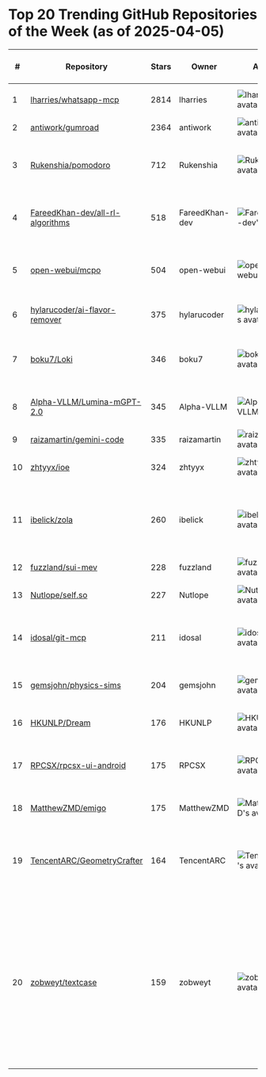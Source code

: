 # Top 20 Trending GitHub Repositories of the Week (as of 2025-04-05)

| # | Repository | Stars | Owner | Avatar | Description | Topics | URL | Created At | Updated At | Pushed At | Git URL | SSH URL | Clone URL | SVN URL | Homepage | Size | Language | Forks Count | Open Issues Count | Default Branch | License |
|---|------------|-------|-------|--------|-------------|--------|-----|------------|------------|-----------|---------|---------|-----------|---------|----------|------|----------|--------------|-------------------|----------------|---------|
| 1 | [lharries/whatsapp-mcp](https://github.com/lharries/whatsapp-mcp) | 2814 | lharries | ![lharries's avatar](https://avatars.githubusercontent.com/u/22766134?v=4) | WhatsApp MCP server | ai, mcp, whatsapp, whatsapp-api | [https://github.com/lharries/whatsapp-mcp](https://github.com/lharries/whatsapp-mcp) | 2025-03-29T12:49:33Z | 2025-04-05T04:12:54Z | 2025-04-02T14:14:22Z | git://github.com/lharries/whatsapp-mcp.git | git@github.com:lharries/whatsapp-mcp.git | https://github.com/lharries/whatsapp-mcp.git | https://github.com/lharries/whatsapp-mcp | https://x.com/LukeHarries_/status/1905986562388635913 | 2990 | Python | 324 | 14 | main | No license |
| 2 | [antiwork/gumroad](https://github.com/antiwork/gumroad) | 2364 | antiwork | ![antiwork's avatar](https://avatars.githubusercontent.com/u/1178890?v=4) | No description | No topics | [https://github.com/antiwork/gumroad](https://github.com/antiwork/gumroad) | 2025-04-03T07:22:41Z | 2025-04-05T04:19:11Z | 2025-04-04T22:08:22Z | git://github.com/antiwork/gumroad.git | git@github.com:antiwork/gumroad.git | https://github.com/antiwork/gumroad.git | https://github.com/antiwork/gumroad | https://gumroad.com | 123080 | Ruby | 280 | 23 | main | Other |
| 3 | [Rukenshia/pomodoro](https://github.com/Rukenshia/pomodoro) | 712 | Rukenshia | ![Rukenshia's avatar](https://avatars.githubusercontent.com/u/1899599?v=4) | ESP32-based focus timer with an epaper display and rotary dial | No topics | [https://github.com/Rukenshia/pomodoro](https://github.com/Rukenshia/pomodoro) | 2025-03-29T09:24:46Z | 2025-04-05T04:04:15Z | 2025-03-30T08:09:51Z | git://github.com/Rukenshia/pomodoro.git | git@github.com:Rukenshia/pomodoro.git | https://github.com/Rukenshia/pomodoro.git | https://github.com/Rukenshia/pomodoro | No homepage | 9733 | C | 17 | 0 | main | No license |
| 4 | [FareedKhan-dev/all-rl-algorithms](https://github.com/FareedKhan-dev/all-rl-algorithms) | 518 | FareedKhan-dev | ![FareedKhan-dev's avatar](https://avatars.githubusercontent.com/u/63067900?v=4) | Implementation of all RL algorithms in a simpler way | agent, llm, openai, python, reinforcement-learning, rl | [https://github.com/FareedKhan-dev/all-rl-algorithms](https://github.com/FareedKhan-dev/all-rl-algorithms) | 2025-03-30T13:33:06Z | 2025-04-05T03:13:19Z | 2025-04-02T05:47:09Z | git://github.com/FareedKhan-dev/all-rl-algorithms.git | git@github.com:FareedKhan-dev/all-rl-algorithms.git | https://github.com/FareedKhan-dev/all-rl-algorithms.git | https://github.com/FareedKhan-dev/all-rl-algorithms | No homepage | 4408 | Jupyter Notebook | 50 | 1 | master | MIT License |
| 5 | [open-webui/mcpo](https://github.com/open-webui/mcpo) | 504 | open-webui | ![open-webui's avatar](https://avatars.githubusercontent.com/u/158137808?v=4) | A simple, secure MCP-to-OpenAPI proxy server | mcp, mcp-server, mcp-to-openapi, open-webui, openapi | [https://github.com/open-webui/mcpo](https://github.com/open-webui/mcpo) | 2025-03-30T10:03:03Z | 2025-04-05T04:13:16Z | 2025-04-04T14:34:25Z | git://github.com/open-webui/mcpo.git | git@github.com:open-webui/mcpo.git | https://github.com/open-webui/mcpo.git | https://github.com/open-webui/mcpo | No homepage | 62 | Python | 48 | 7 | main | MIT License |
| 6 | [hylarucoder/ai-flavor-remover](https://github.com/hylarucoder/ai-flavor-remover) | 375 | hylarucoder | ![hylarucoder's avatar](https://avatars.githubusercontent.com/u/5625783?v=4) | AI 味去除 - 仅在 Gemini 2.5 Pro 上测试通过 | No topics | [https://github.com/hylarucoder/ai-flavor-remover](https://github.com/hylarucoder/ai-flavor-remover) | 2025-04-02T14:13:15Z | 2025-04-05T03:44:32Z | 2025-04-02T14:35:03Z | git://github.com/hylarucoder/ai-flavor-remover.git | git@github.com:hylarucoder/ai-flavor-remover.git | https://github.com/hylarucoder/ai-flavor-remover.git | https://github.com/hylarucoder/ai-flavor-remover | No homepage | 12 | No language specified | 28 | 1 | main | No license |
| 7 | [boku7/Loki](https://github.com/boku7/Loki) | 346 | boku7 | ![boku7's avatar](https://avatars.githubusercontent.com/u/19784872?v=4) | 🧙‍♂️ Node JS C2 for backdooring vulnerable Electron applications | No topics | [https://github.com/boku7/Loki](https://github.com/boku7/Loki) | 2025-04-03T19:42:27Z | 2025-04-05T04:15:56Z | 2025-04-04T16:40:12Z | git://github.com/boku7/Loki.git | git@github.com:boku7/Loki.git | https://github.com/boku7/Loki.git | https://github.com/boku7/Loki | No homepage | 6398 | C | 51 | 0 | main | Other |
| 8 | [Alpha-VLLM/Lumina-mGPT-2.0](https://github.com/Alpha-VLLM/Lumina-mGPT-2.0) | 345 | Alpha-VLLM | ![Alpha-VLLM's avatar](https://avatars.githubusercontent.com/u/140153551?v=4) | Lumina-mGPT 2.0: Stand-alone Autoregressive Image Modeling | No topics | [https://github.com/Alpha-VLLM/Lumina-mGPT-2.0](https://github.com/Alpha-VLLM/Lumina-mGPT-2.0) | 2025-04-03T03:14:13Z | 2025-04-05T04:17:30Z | 2025-04-04T16:02:41Z | git://github.com/Alpha-VLLM/Lumina-mGPT-2.0.git | git@github.com:Alpha-VLLM/Lumina-mGPT-2.0.git | https://github.com/Alpha-VLLM/Lumina-mGPT-2.0.git | https://github.com/Alpha-VLLM/Lumina-mGPT-2.0 | No homepage | 19308 | Python | 12 | 4 | main | Apache License 2.0 |
| 9 | [raizamartin/gemini-code](https://github.com/raizamartin/gemini-code) | 335 | raizamartin | ![raizamartin's avatar](https://avatars.githubusercontent.com/u/194826607?v=4) | Gemini 2.5 Pro code assistant | No topics | [https://github.com/raizamartin/gemini-code](https://github.com/raizamartin/gemini-code) | 2025-03-29T04:20:30Z | 2025-04-05T03:59:13Z | 2025-03-31T02:52:50Z | git://github.com/raizamartin/gemini-code.git | git@github.com:raizamartin/gemini-code.git | https://github.com/raizamartin/gemini-code.git | https://github.com/raizamartin/gemini-code | No homepage | 2637 | Python | 56 | 6 | main | No license |
| 10 | [zhtyyx/ioe](https://github.com/zhtyyx/ioe) | 324 | zhtyyx | ![zhtyyx's avatar](https://avatars.githubusercontent.com/u/50820129?v=4) | One-Stop Retail Inventory Solution | No topics | [https://github.com/zhtyyx/ioe](https://github.com/zhtyyx/ioe) | 2025-03-31T09:29:10Z | 2025-04-05T03:30:57Z | 2025-04-02T07:03:38Z | git://github.com/zhtyyx/ioe.git | git@github.com:zhtyyx/ioe.git | https://github.com/zhtyyx/ioe.git | https://github.com/zhtyyx/ioe | No homepage | 1454 | HTML | 55 | 0 | main | MIT License |
| 11 | [ibelick/zola](https://github.com/ibelick/zola) | 260 | ibelick | ![ibelick's avatar](https://avatars.githubusercontent.com/u/14288396?v=4) | Zola is a free, open-source AI chat app with multi-model support. | ai, chat, multi-model, nextjs, open-source, prompt-kit, shadcn-ui, supabase, typescript | [https://github.com/ibelick/zola](https://github.com/ibelick/zola) | 2025-04-02T07:57:31Z | 2025-04-05T04:06:06Z | 2025-04-04T14:58:19Z | git://github.com/ibelick/zola.git | git@github.com:ibelick/zola.git | https://github.com/ibelick/zola.git | https://github.com/ibelick/zola | https://zola.chat | 404 | TypeScript | 41 | 3 | main | Apache License 2.0 |
| 12 | [fuzzland/sui-mev](https://github.com/fuzzland/sui-mev) | 228 | fuzzland | ![fuzzland's avatar](https://avatars.githubusercontent.com/u/109824337?v=4) | Sui Arbitrage Bot | No topics | [https://github.com/fuzzland/sui-mev](https://github.com/fuzzland/sui-mev) | 2025-04-02T19:04:13Z | 2025-04-05T01:48:39Z | 2025-04-02T19:04:46Z | git://github.com/fuzzland/sui-mev.git | git@github.com:fuzzland/sui-mev.git | https://github.com/fuzzland/sui-mev.git | https://github.com/fuzzland/sui-mev | No homepage | 32372 | Rust | 153 | 0 | master | No license |
| 13 | [Nutlope/self.so](https://github.com/Nutlope/self.so) | 227 | Nutlope | ![Nutlope's avatar](https://avatars.githubusercontent.com/u/63742054?v=4) | LinkedIn -> personal site generator | No topics | [https://github.com/Nutlope/self.so](https://github.com/Nutlope/self.so) | 2025-04-02T16:48:08Z | 2025-04-05T03:56:58Z | 2025-04-04T21:35:43Z | git://github.com/Nutlope/self.so.git | git@github.com:Nutlope/self.so.git | https://github.com/Nutlope/self.so.git | https://github.com/Nutlope/self.so | https://www.self.so/ | 1472 | TypeScript | 42 | 2 | main | No license |
| 14 | [idosal/git-mcp](https://github.com/idosal/git-mcp) | 211 | idosal | ![idosal's avatar](https://avatars.githubusercontent.com/u/18148989?v=4) | No description | agentic-ai, agents, ai, claude, copilot, cursor, git, llm, mcp | [https://github.com/idosal/git-mcp](https://github.com/idosal/git-mcp) | 2025-03-29T00:44:19Z | 2025-04-05T04:13:36Z | 2025-04-05T01:48:31Z | git://github.com/idosal/git-mcp.git | git@github.com:idosal/git-mcp.git | https://github.com/idosal/git-mcp.git | https://github.com/idosal/git-mcp | https://gitmcp.io | 25774 | TypeScript | 18 | 8 | main | MIT License |
| 15 | [gemsjohn/physics-sims](https://github.com/gemsjohn/physics-sims) | 204 | gemsjohn | ![gemsjohn's avatar](https://avatars.githubusercontent.com/u/96096362?v=4) | Interesting physics-sims generated via LLM prompting. | No topics | [https://github.com/gemsjohn/physics-sims](https://github.com/gemsjohn/physics-sims) | 2025-03-29T14:20:00Z | 2025-04-04T17:03:30Z | 2025-04-02T16:06:01Z | git://github.com/gemsjohn/physics-sims.git | git@github.com:gemsjohn/physics-sims.git | https://github.com/gemsjohn/physics-sims.git | https://github.com/gemsjohn/physics-sims | https://www.renderfiction.com/simulations | 7136 | HTML | 27 | 2 | main | MIT License |
| 16 | [HKUNLP/Dream](https://github.com/HKUNLP/Dream) | 176 | HKUNLP | ![HKUNLP's avatar](https://avatars.githubusercontent.com/u/91107562?v=4) | No description | No topics | [https://github.com/HKUNLP/Dream](https://github.com/HKUNLP/Dream) | 2025-04-02T12:44:23Z | 2025-04-05T04:14:54Z | 2025-04-02T12:52:42Z | git://github.com/HKUNLP/Dream.git | git@github.com:HKUNLP/Dream.git | https://github.com/HKUNLP/Dream.git | https://github.com/HKUNLP/Dream | No homepage | 2 | No language specified | 5 | 1 | main | No license |
| 17 | [RPCSX/rpcsx-ui-android](https://github.com/RPCSX/rpcsx-ui-android) | 175 | RPCSX | ![RPCSX's avatar](https://avatars.githubusercontent.com/u/30158424?v=4) | No description | No topics | [https://github.com/RPCSX/rpcsx-ui-android](https://github.com/RPCSX/rpcsx-ui-android) | 2025-04-01T14:44:07Z | 2025-04-05T04:04:24Z | 2025-04-04T12:24:58Z | git://github.com/RPCSX/rpcsx-ui-android.git | git@github.com:RPCSX/rpcsx-ui-android.git | https://github.com/RPCSX/rpcsx-ui-android.git | https://github.com/RPCSX/rpcsx-ui-android | No homepage | 7406 | Kotlin | 7 | 0 | master | GNU General Public License v2.0 |
| 18 | [MatthewZMD/emigo](https://github.com/MatthewZMD/emigo) | 175 | MatthewZMD | ![MatthewZMD's avatar](https://avatars.githubusercontent.com/u/12422335?v=4) | Future of Agentic Development in Emacs | No topics | [https://github.com/MatthewZMD/emigo](https://github.com/MatthewZMD/emigo) | 2025-03-29T06:31:59Z | 2025-04-05T03:51:58Z | 2025-04-05T03:51:55Z | git://github.com/MatthewZMD/emigo.git | git@github.com:MatthewZMD/emigo.git | https://github.com/MatthewZMD/emigo.git | https://github.com/MatthewZMD/emigo | No homepage | 2878 | Python | 8 | 3 | main | Apache License 2.0 |
| 19 | [TencentARC/GeometryCrafter](https://github.com/TencentARC/GeometryCrafter) | 164 | TencentARC | ![TencentARC's avatar](https://avatars.githubusercontent.com/u/83739826?v=4) | GeometryCrafter: Consistent Geometry Estimation for Open-world Videos with Diffusion Priors | depth-estimation, video-to-4d | [https://github.com/TencentARC/GeometryCrafter](https://github.com/TencentARC/GeometryCrafter) | 2025-03-31T03:38:56Z | 2025-04-05T04:02:54Z | 2025-04-02T04:32:03Z | git://github.com/TencentARC/GeometryCrafter.git | git@github.com:TencentARC/GeometryCrafter.git | https://github.com/TencentARC/GeometryCrafter.git | https://github.com/TencentARC/GeometryCrafter | https://geometrycrafter.github.io/ | 6277 | Python | 3 | 0 | main | Other |
| 20 | [zobweyt/textcase](https://github.com/zobweyt/textcase) | 159 | zobweyt | ![zobweyt's avatar](https://avatars.githubusercontent.com/u/98274273?v=4) | A feature-rich Python text case conversion library | camel-case, case, constant-case, conversion, foss, just, kebab-case, lower-case, mypy, nix, pascal-case, pypi, pytest, python, ruff, sentence-case, snake-case, text, title-case, upper-case | [https://github.com/zobweyt/textcase](https://github.com/zobweyt/textcase) | 2025-03-31T18:51:23Z | 2025-04-05T02:38:49Z | 2025-04-04T14:57:47Z | git://github.com/zobweyt/textcase.git | git@github.com:zobweyt/textcase.git | https://github.com/zobweyt/textcase.git | https://github.com/zobweyt/textcase | https://zobweyt.github.io/textcase | 1907 | Python | 0 | 1 | main | GNU General Public License v3.0 |
